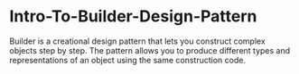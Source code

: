 # Intro-To-Builder-Design-Pattern
Builder is a creational design pattern that lets you construct complex objects step by step. The pattern allows you to produce different types and representations of an object using the same construction code.
